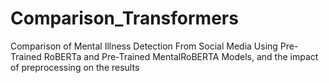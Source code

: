 # Comparison_Transformers
Comparison of Mental Illness Detection From Social Media Using Pre-Trained RoBERTa and Pre-Trained MentalRoBERTA Models, and the impact of preprocessing on the results
